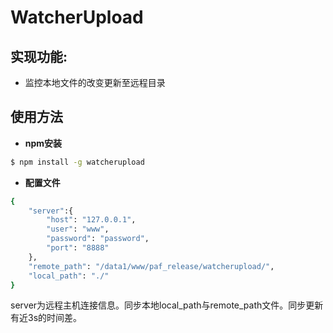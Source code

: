 WatcherUpload
==
## 实现功能:
* 监控本地文件的改变更新至远程目录

## 使用方法
* **npm安装**
```bash
$ npm install -g watcherupload
```
* **配置文件**
```BASH
{
    "server":{
    	"host": "127.0.0.1",
	    "user": "www",
	    "password": "password",
	    "port": "8888"
    },
    "remote_path": "/data1/www/paf_release/watcherupload/",
    "local_path": "./"
}
```
server为远程主机连接信息。同步本地local_path与remote_path文件。同步更新有近3s的时间差。
